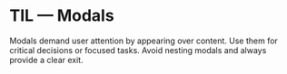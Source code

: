 # TIL — Modals

Modals demand user attention by appearing over content.
Use them for critical decisions or focused tasks.
Avoid nesting modals and always provide a clear exit.

